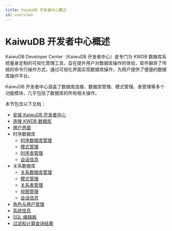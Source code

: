 ```yaml
---
title: KaiwuDB 开发者中心概述
id: overview
---
```


# KaiwuDB 开发者中心概述

KaiwuDB Developer Center（KaiwuDB 开发者中心）是专门为 KWDB 数据库系统量身定制的可视化管理工具，旨在提升用户对数据库操作的体验，软件摒弃了传统的命令行操作方式，通过可视化界面实现数据库操作，为用户提供了便捷的数据库操作平台。

KaiwuDB 开发者中心涵盖了数据库连接、数据库管理、模式管理、表管理等多个功能模块，几乎包括了数据库的所有相关操作。

本节包含以下文档：

- [安装 KaiwuDB 开发者中心](./kdc-install.md)
- [连接 KWDB 数据库](./kdc-db-connect.md)
- [用户界面](./kdc-user-interface.md)
- 时序数据库
  - [时序数据库管理](./ts-db/ts-db-mgmt.md)
  - [模式管理](./ts-db/ts-schema-mgmt.md)
  - [时序表管理](./ts-db/ts-table-mgmt.md)
  - [会话信息](./ts-db/ts-session-mgmt.md)
- 关系数据库
  - [关系数据库管理](./relational-db/relational-db-mgmt.md)
  - [模式管理](./relational-db/relational-schema-mgmt.md)
  - [关系表管理](./relational-db/relational-table-mgmt.md)
  - [视图管理](./relational-db/relational-view-mgmt.md)
  - [会话信息](./relational-db/relational-session-mgmt.md)
- [角色与用户管理](./role-and-user-mgmt.md)
- [系统信息](./system-info.md)
- [SQL 编辑器](./sql-editor.md)
- [过滤和计算查询结果](./filter-cal-results.md)
